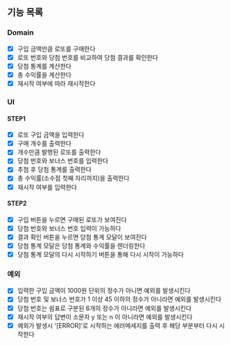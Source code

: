 ## 기능 목록

### Domain

- [x] 구입 금액만큼 로또를 구매한다
- [x] 로또 번호와 당첨 번호를 비교하여 당첨 결과를 확인한다
- [x] 당첨 통계를 계산한다
- [x] 총 수익률을 계산한다
- [x] 재시작 여부에 따라 재시작한다

### UI

#### STEP1

- [x] 로또 구입 금액을 입력한다
- [x] 구매 개수를 출력한다
- [x] 개수만큼 발행된 로또를 출력한다
- [x] 당첨 번호와 보너스 번호를 입력한다
- [x] 추첨 후 당첨 통계를 출력한다
- [x] 총 수익률(소수점 첫째 자리까지)을 출력한다
- [x] 재시작 여부를 입력한다

#### STEP2

- [x] 구입 버튼을 누르면 구매된 로또가 보여진다
- [x] 당첨 번호와 보너스 번호 입력이 가능하다
- [x] 결과 확인 버튼을 누르면 당첨 통계 모달이 보여진다
- [x] 당첨 통계 모달은 당첨 통계와 수익률을 렌더링한다
- [x] 당첨 통계 모달의 다시 시작하기 버튼을 통해 다시 시작이 가능하다

### 예외

- [x] 입력한 구입 금액이 1000원 단위의 정수가 아니면 예외를 발생시킨다
- [x] 당첨 번호 및 보너스 번호가 1 이상 45 이하의 정수가 아니라면 예외를 발생시킨다
- [x] 당첨 번호는 쉼표로 구분된 6개의 정수가 아니라면 예외를 발생시킨다
- [x] 재시작 여부의 답변이 소문자 y 또는 n 이 아니라면 예외를 발생시킨다
- [x] 예외가 발생시 '[ERROR]'로 시작하는 에러메세지를 출력 후 해당 부분부터 다시 시작한다
